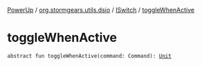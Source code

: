 [PowerUp](../../index.md) / [org.stormgears.utils.dsio](../index.md) / [ISwitch](index.md) / [toggleWhenActive](./toggle-when-active.md)

# toggleWhenActive

`abstract fun toggleWhenActive(command: Command): `[`Unit`](https://kotlinlang.org/api/latest/jvm/stdlib/kotlin/-unit/index.html)